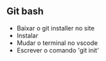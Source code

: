 ## Git bash

- Baixar o git installer no site
- Instalar
- Mudar o terminal no vscode
- Escrever o comando 'git init'